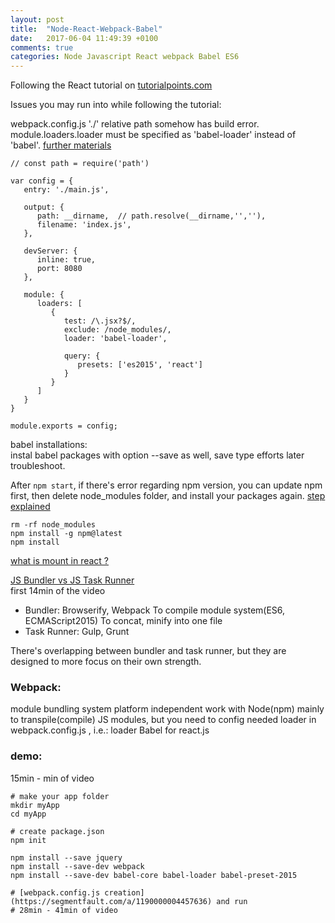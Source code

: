 ```yaml
---
layout: post
title:  "Node-React-Webpack-Babel"
date:   2017-06-04 11:49:39 +0100
comments: true
categories: Node Javascript React webpack Babel ES6 
---
```





Following the React tutorial on [tutorialpoints.com](https://www.tutorialspoint.com/reactjs/reactjs_environment_setup.htm)

Issues you may run into while following the tutorial:

webpack.config.js './' relative path somehow has build error.   
module.loaders.loader must be specified as 'babel-loader' instead of 'babel'.  [further materials](https://stackoverflow.com/questions/43049748/invalid-configuration-object-in-webpack)

```
// const path = require('path')

var config = {
   entry: './main.js',
	
   output: {
      path: __dirname,  // path.resolve(__dirname,'',''),
      filename: 'index.js',
   },
	
   devServer: {
      inline: true,
      port: 8080
   },
	
   module: {
      loaders: [
         {
            test: /\.jsx?$/,
            exclude: /node_modules/,
            loader: 'babel-loader',
				
            query: {
               presets: ['es2015', 'react']
            }
         }
      ]
   }
}

module.exports = config;
```

babel installations:  
instal babel packages with option --save as well, save type efforts later troubleshoot.


After `npm start`, if there's error regarding npm version, you can update npm first, then delete node_modules folder, and install your packages again. [step explained](https://stackoverflow.com/questions/39959900/npm-start-error-with-create-react-app)
  
```
rm -rf node_modules
npm install -g npm@latest
npm install
```

[what is mount in react ?](https://stackoverflow.com/questions/31556450/what-is-mounting-in-react-js)  

[JS Bundler vs JS Task Runner](https://www.youtube.com/watch?v=wy3Pou3Vo04)  
first 14min of the video
* Bundler: Browserify, Webpack
    To compile module system(ES6, ECMAScript2015)
    To concat, minify into one file
* Task Runner: Gulp, Grunt

There's overlapping between bundler and task runner, but they are designed to more focus on their own strength.

### Webpack:
module bundling system 
platform independent
work with Node(npm)
mainly to transpile(compile) JS modules, but you need to config needed loader in webpack.config.js , i.e.:
    loader Babel for react.js

### demo:
15min - min of video

```
# make your app folder
mkdir myApp
cd myApp

# create package.json
npm init

npm install --save jquery
npm install --save-dev webpack
npm install --save-dev babel-core babel-loader babel-preset-2015

# [webpack.config.js creation](https://segmentfault.com/a/1190000004457636) and run
# 28min - 41min of video

```